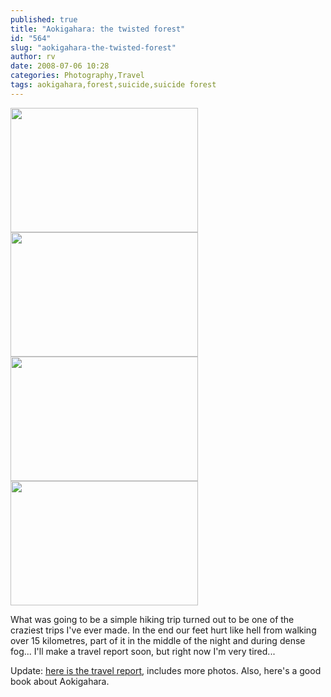 ```yaml
---
published: true
title: "Aokigahara: the twisted forest"
id: "564"
slug: "aokigahara-the-twisted-forest"
author: rv
date: 2008-07-06 10:28
categories: Photography,Travel
tags: aokigahara,forest,suicide,suicide forest
---
```

<a href="https://s3.amazonaws.com/cfwblog/uploads/2008/07/img_7049.jpg"><img class="aligncenter size-medium wp-image-565" src="https://s3.amazonaws.com/cfwblog/uploads/2008/07/img_7049.jpg?w=300" alt="" width="300" height="199"></a><a href="https://s3.amazonaws.com/cfwblog/uploads/2008/07/img_7080.jpg"><img class="aligncenter size-medium wp-image-567" src="https://s3.amazonaws.com/cfwblog/uploads/2008/07/img_7080.jpg?w=300" alt="" width="300" height="199"></a><a href="https://s3.amazonaws.com/cfwblog/uploads/2008/07/img_7183.jpg"><img class="aligncenter size-medium wp-image-568" src="https://s3.amazonaws.com/cfwblog/uploads/2008/07/img_7183.jpg?w=300" alt="" width="300" height="199"></a><a href="https://s3.amazonaws.com/cfwblog/uploads/2008/07/img_7058.jpg"><img class="aligncenter size-medium wp-image-566" src="https://s3.amazonaws.com/cfwblog/uploads/2008/07/img_7058.jpg?w=300" alt="" width="300" height="199"></a>

What was going to be a simple hiking trip turned out to be one of the craziest trips I've ever made. In the end our feet hurt like hell from walking over 15 kilometres, part of it in the middle of the night and during dense fog... I'll make a travel report soon, but right now I'm very tired...

Update: <a href="/blog/travel/the-sea-of-trees/" target="_blank" rel="noopener">here is the travel report</a>, includes more photos. Also, here's a good book about Aokigahara.